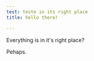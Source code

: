 ```yaml
---
test: teste in its right place
title: hello there!

---
```

Everything is in it's right place?

Pehaps.